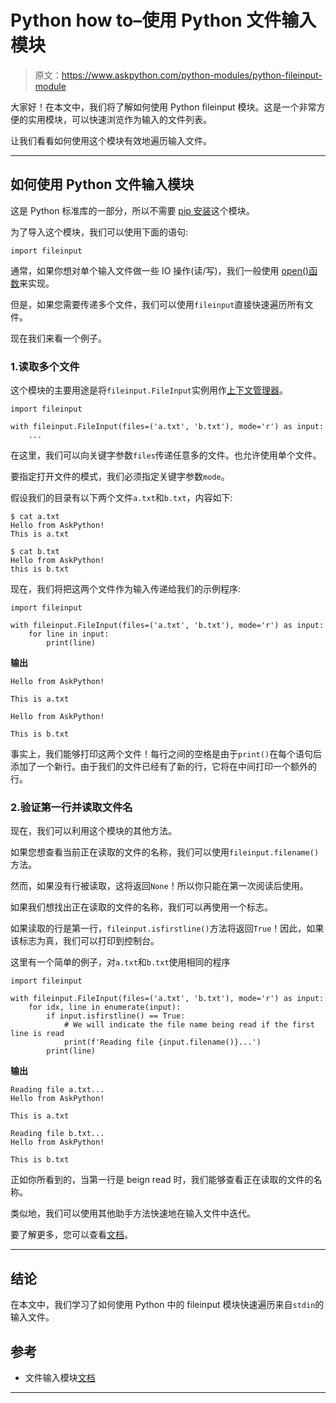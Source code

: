 # Python how to–使用 Python 文件输入模块

> 原文：<https://www.askpython.com/python-modules/python-fileinput-module>

大家好！在本文中，我们将了解如何使用 Python fileinput 模块。这是一个非常方便的实用模块，可以快速浏览作为输入的文件列表。

让我们看看如何使用这个模块有效地遍历输入文件。

* * *

## 如何使用 Python 文件输入模块

这是 Python 标准库的一部分，所以不需要 [pip 安装](https://www.askpython.com/python-modules/python-pip)这个模块。

为了导入这个模块，我们可以使用下面的语句:

```
import fileinput

```

通常，如果你想对单个输入文件做一些 IO 操作(读/写)，我们一般使用 [open()函数](https://www.askpython.com/python/built-in-methods/open-files-in-python)来实现。

但是，如果您需要传递多个文件，我们可以使用`fileinput`直接快速遍历所有文件。

现在我们来看一个例子。

### 1.读取多个文件

这个模块的主要用途是将`fileinput.FileInput`实例用作[上下文管理器](https://www.askpython.com/python/python-with-context-managers)。

```
import fileinput

with fileinput.FileInput(files=('a.txt', 'b.txt'), mode='r') as input:
    ...

```

在这里，我们可以向关键字参数`files`传递任意多的文件。也允许使用单个文件。

要指定打开文件的模式，我们必须指定关键字参数`mode`。

假设我们的目录有以下两个文件`a.txt`和`b.txt`，内容如下:

```
$ cat a.txt
Hello from AskPython!
This is a.txt

$ cat b.txt
Hello from AskPython!
this is b.txt

```

现在，我们将把这两个文件作为输入传递给我们的示例程序:

```
import fileinput

with fileinput.FileInput(files=('a.txt', 'b.txt'), mode='r') as input:
    for line in input:
        print(line)

```

**输出**

```
Hello from AskPython!

This is a.txt

Hello from AskPython!

This is b.txt

```

事实上，我们能够打印这两个文件！每行之间的空格是由于`print()`在每个语句后添加了一个新行。由于我们的文件已经有了新的行，它将在中间打印一个额外的行。

### 2.验证第一行并读取文件名

现在，我们可以利用这个模块的其他方法。

如果您想查看当前正在读取的文件的名称，我们可以使用`fileinput.filename()`方法。

然而，如果没有行被读取，这将返回`None`！所以你只能在第一次阅读后使用。

如果我们想找出正在读取的文件的名称，我们可以再使用一个标志。

如果读取的行是第一行，`fileinput.isfirstline()`方法将返回`True`！因此，如果该标志为真，我们可以打印到控制台。

这里有一个简单的例子，对`a.txt`和`b.txt`使用相同的程序

```
import fileinput

with fileinput.FileInput(files=('a.txt', 'b.txt'), mode='r') as input:
    for idx, line in enumerate(input):
        if input.isfirstline() == True:
            # We will indicate the file name being read if the first line is read
            print(f'Reading file {input.filename()}...')
        print(line)

```

**输出**

```
Reading file a.txt...
Hello from AskPython!

This is a.txt

Reading file b.txt...
Hello from AskPython!

This is b.txt

```

正如你所看到的，当第一行是 beign read 时，我们能够查看正在读取的文件的名称。

类似地，我们可以使用其他助手方法快速地在输入文件中迭代。

要了解更多，您可以查看[文档](https://docs.python.org/3/library/fileinput.html#fileinput.filename)。

* * *

## 结论

在本文中，我们学习了如何使用 Python 中的 fileinput 模块快速遍历来自`stdin`的输入文件。

## 参考

*   文件输入模块[文档](https://docs.python.org/3/library/fileinput.html)

* * *